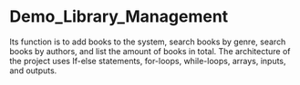 # Demo_Library_Management

Its function is to add books to the system, search books by genre, search books by authors, and list the amount of books in total. 
The architecture of the project uses If-else statements, for-loops, while-loops, arrays, inputs, and outputs.
